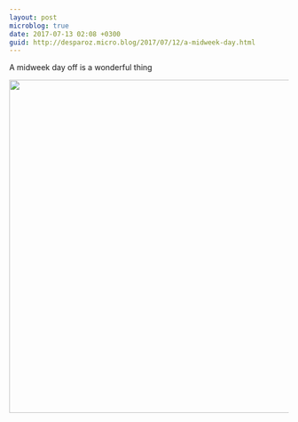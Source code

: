 ```yaml
---
layout: post
microblog: true
date: 2017-07-13 02:08 +0300
guid: http://desparoz.micro.blog/2017/07/12/a-midweek-day.html
---
```

A midweek day off is a wonderful thing

<img src="http://desparoz.me/uploads/2017/dc43bac15a.jpg" width="600" height="600" style="height: auto" />
